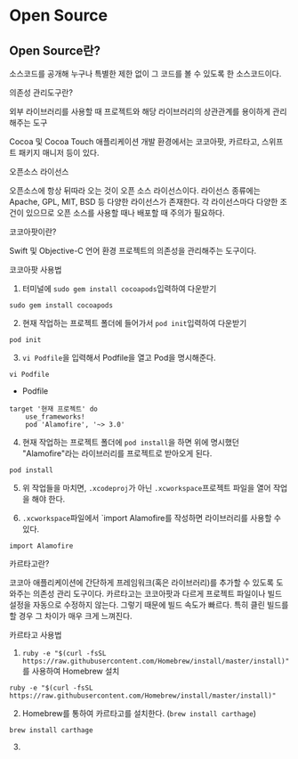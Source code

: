 # Open Source 

## Open Source란?

소스코드를 공개해 누구나 특별한 제한 없이 그 코드를 볼 수 있도록 한 소스코드이다.



의존성 관리도구란?

외부 라이브러리를 사용할 때 프로젝트와 해당 라이브러리의 상관관계를 용이하게 관리해주는 도구



Cocoa 및 Cocoa Touch 애플리케이션 개발 환경에서는 코코아팟, 카르타고, 스위프트 패키지 매니저 등이 있다.



오픈소스 라이선스

오픈소스에 항상 뒤따라 오는 것이 오픈 소스 라이선스이다. 라이선스 종류에는 Apache, GPL, MIT, BSD 등 다양한 라이선스가 존재한다. 각 라이선스마다 다양한 조건이 있으므로 오픈 소스를 사용할 때나 배포할 때 주의가 필요하다.



코코아팟이란?

Swift 및 Objective-C 언어 환경 프로젝트의 의존성을 관리해주는 도구이다.



코코아팟 사용법

1. 터미널에 `sudo gem install cocoapods`입력하여 다운받기

```
sudo gem install cocoapods
```



2. 현재 작업하는 프로젝트 폴더에 들어가서 `pod init`입력하여 다운받기

```
pod init 
```



3. `vi Podfile`을 입력해서 Podfile을 열고 Pod을 명시해준다.

```
vi Podfile
```

- Podfile

```
target '현재 프로젝트' do
	use_frameworks!
	pod 'Alamofire', '~> 3.0'
```



4. 현재 작업하는 프로젝트 폴더에 `pod install`을 하면 위에 명시했던 "Alamofire"라는 라이브러리를 프로젝트로 받아오게 된다.

```
pod install
```



5. 위 작업들을 마치면, `.xcodeproj`가 아닌 `.xcworkspace`프로젝트 파일을 열어 작업을 해야 한다. 



6. `.xcworkspace`파일에서 `import Alamofire를 작성하면 라이브러리를 사용할 수 있다.

```
import Alamofire
```





카르타고란?

코코아 애플리케이션에 간단하게 프레임워크(혹은 라이브러리)를 추가할 수 있도록 도와주는 의존성 관리 도구이다. 카르타고는 코코아팟과 다르게 프로젝트 파일이나 빌드 설정을 자동으로 수정하지 않는다. 그렇기 때문에 빌드 속도가 빠르다. 특히 클린 빌드를 할 경우 그 차이가 매우 크게 느껴진다.



카르타고 사용법

1. `ruby -e "$(curl -fsSL https://raw.githubusercontent.com/Homebrew/install/master/install)"`를 사용하여 Homebrew 설치

```
ruby -e "$(curl -fsSL https://raw.githubusercontent.com/Homebrew/install/master/install)"
```



2. Homebrew를 통하여 카르타고를 설치한다. (`brew install carthage`)

```
brew install carthage
```



3. 